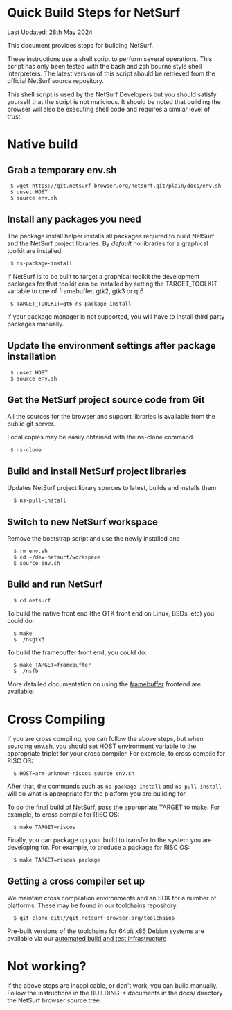 Quick Build Steps for NetSurf
=============================

Last Updated: 28th May 2024

This document provides steps for building NetSurf.

These instructions use a shell script to perform several operations.
  This script has only been tested with the bash and zsh bourne style
  shell interpreters. The latest version of this script should be
  retrieved from the official NetSurf source repository.

This shell script is used by the NetSurf Developers but you should
  satisfy yourself that the script is not malicious. It should be noted
  that building the browser will also be executing shell code and
  requires a similar level of trust.


Native build
============

Grab a temporary env.sh
-----------------------

     $ wget https://git.netsurf-browser.org/netsurf.git/plain/docs/env.sh
     $ unset HOST
     $ source env.sh


Install any packages you need
-----------------------------

The package install helper installs all packages required to build NetSurf
  and the NetSurf project libraries. By *default* no libraries for a graphical
  toolkit are installed.

     $ ns-package-install

If NetSurf is to be built to target a graphical toolkit the development
  packages for that toolkit can be installed by setting the TARGET_TOOLKIT
  variable to one of framebuffer, gtk2, gtk3 or qt6

     $ TARGET_TOOLKIT=qt6 ns-package-install

If your package manager is not supported, you will have to install third
  party packages manually.


Update the environment settings after package installation
----------------------------------------------------------

     $ unset HOST
     $ source env.sh


Get the NetSurf project source code from Git
--------------------------------------------

All the sources for the browser and support libraries is available
  from the public git server.

Local copies may be easily obtained with the ns-clone command.

     $ ns-clone


Build and install NetSurf project libraries
-------------------------------------------

Updates NetSurf project library sources to latest, builds and installs them.

      $ ns-pull-install


Switch to new NetSurf workspace
-------------------------------

Remove the bootstrap script and use the newly installed one

      $ rm env.sh
      $ cd ~/dev-netsurf/workspace
      $ source env.sh


Build and run NetSurf
---------------------

      $ cd netsurf

To build the native front end (the GTK front end on Linux, BSDs, etc)
  you could do:

      $ make
      $ ./nsgtk3

To build the framebuffer front end, you could do:

      $ make TARGET=framebuffer
      $ ./nsfb

More detailed documentation on using the [framebuffer](docs/using-framebuffer.md)
  frontend are available.

Cross Compiling
===============

If you are cross compiling, you can follow the above steps, but when
  sourcing env.sh, you should set HOST environment variable to the
  appropriate triplet for your cross compiler. For example, to cross
  compile for RISC OS:

      $ HOST=arm-unknown-riscos source env.sh

After that, the commands such as `ns-package-install` and
  `ns-pull-install` will do what is appropriate for the platform you are
  building for.

To do the final build of NetSurf, pass the appropriate TARGET to
  make. For example, to cross compile for RISC OS:

      $ make TARGET=riscos

Finally, you can package up your build to transfer to the system you
  are developing for.  For example, to produce a package for RISC OS:

      $ make TARGET=riscos package

Getting a cross compiler set up
-------------------------------

We maintain cross compilation environments and an SDK for a number of
  platforms.  These may be found in our toolchains repository.

      $ git clone git://git.netsurf-browser.org/toolchains

Pre-built versions of the toolchains for 64bit x86 Debian systems are
  available via our [automated build and test
  infrastructure](https://ci.netsurf-browser.org/builds/toolchains/)


Not working?
============

If the above steps are inapplicable, or don't work, you can build
  manually. Follow the instructions in the BUILDING-* documents in the
  docs/ directory the NetSurf browser source tree.

